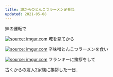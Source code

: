 ```yaml
---
title: 城からのとんこつラーメン定番ね
updated: 2021-05-08
---
```


妹の運転で

<a href="https://imgur.com/1PAJVux"><img src="https://i.imgur.com/1PAJVux.jpg" title="source: imgur.com" /></a>
城を見てから

<a href="https://imgur.com/AYSAFFw"><img src="https://i.imgur.com/AYSAFFw.jpg" title="source: imgur.com" /></a>
辛味噌とんこつラーメンを食い

<a href="https://imgur.com/LXdO3AT"><img src="https://i.imgur.com/LXdO3AT.jpg" title="source: imgur.com" /></a>
フランキーに挨拶をして

古くからの友人2家族に挨拶した一日．
